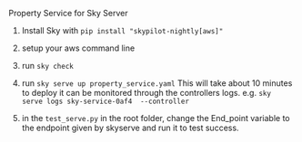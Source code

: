 Property Service for Sky Server

1. Install Sky  with `pip install "skypilot-nightly[aws]"`

2. setup your aws command line

3. run `sky check`

4. run `sky serve up property_service.yaml`
This will take about 10 minutes to deploy  it can be monitored through the controllers logs.
e.g. `sky serve logs sky-service-0af4  --controller`

5. in the `test_serve.py` in the root folder, change the End_point variable to the endpoint given by skyserve and run it to test success.